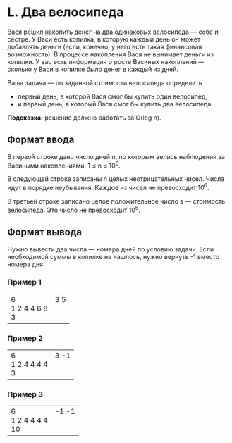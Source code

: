 # L. Два велосипеда

Вася решил накопить денег на два одинаковых велосипеда — себе и сестре. У Васи есть копилка, в которую каждый день он может добавлять деньги (если, конечно, у него есть такая финансовая возможность). В процессе накопления Вася не вынимает деньги из копилки.
У вас есть информация о росте Васиных накоплений — сколько у Васи в копилке было денег в каждый из дней.

Ваша задача — по заданной стоимости велосипеда определить
- первый день, в которой Вася смог бы купить один велосипед,
- и первый день, в который Вася смог бы купить два велосипеда.

**Подсказка:** решение должно работать за O(log n).

## Формат ввода

В первой строке дано число дней n, по которым велись наблюдения за Васиными накоплениями. 1 ≤ n ≤ 10<sup>6</sup>.

В следующей строке записаны n целых неотрицательных чисел. Числа идут в порядке неубывания. Каждое из чисел не превосходит 10<sup>6</sup>.

В третьей строке записано целое положительное число s — стоимость велосипеда. Это число не превосходит 10<sup>6</sup>.

## Формат вывода

Нужно вывести два числа — номера дней по условию задачи.
Если необходимой суммы в копилке не нашлось, нужно вернуть -1 вместо номера дня.

### Пример 1

<table><tr>
<td>
6<br>
1 2 4 4 6 8<br>
3
</td>
<td>
3 5
<br>
<br>
<br>
</td>
</tr></table>

### Пример 2

<table><tr>
<td>
6<br>
1 2 4 4 4 4<br>
3
</td>
<td>
3 -1
<br>
<br>
<br>
</td>
</tr></table>

### Пример 3

<table><tr>
<td>
6<br>
1 2 4 4 4 4<br>
10
</td>
<td>
-1 -1
<br>
<br>
<br>
</td>
</tr></table>

